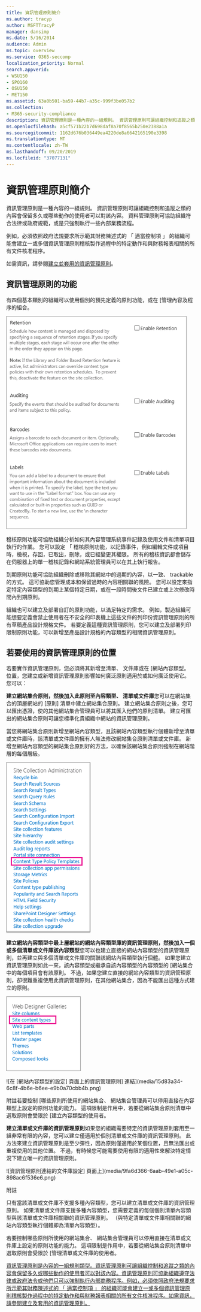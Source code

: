 ```yaml
---
title: 資訊管理原則簡介
ms.author: tracyp
author: MSFTTracyP
manager: dansimp
ms.date: 5/16/2014
audience: Admin
ms.topic: overview
ms.service: O365-seccomp
localization_priority: Normal
search.appverid:
- WSU150
- SPO160
- OSU150
- MET150
ms.assetid: 63a0b501-ba59-44b7-a35c-999f3be057b2
ms.collection:
- M365-security-compliance
description: 資訊管理原則是一種內容的一組規則。 資訊管理原則可讓組織控制和追蹤之類的內容會保留多久或哪些動作的使用者可以對該內容。 資料管理原則可協助組織符合法律或政府規範，或是只強制執行一些內部業務流程。
ms.openlocfilehash: a5cf571b22b7d698daf8a70f8565b250e2388a1a
ms.sourcegitcommit: 1162d676b036449ea4220de8a6642165190e3398
ms.translationtype: MT
ms.contentlocale: zh-TW
ms.lasthandoff: 09/20/2019
ms.locfileid: "37077131"
---
```

# <a name="introduction-to-information-management-policies"></a>資訊管理原則簡介

資訊管理原則是一種內容的一組規則。 資訊管理原則可讓組織控制和追蹤之類的內容會保留多久或哪些動作的使用者可以對該內容。 資料管理原則可協助組織符合法律或政府規範，或是只強制執行一些內部業務流程。 
  
例如，必須依照政府法規要求所示範其財務陳述式的 「 適當控制項 」 的組織可能會建立一或多個資訊管理原則稽核製作過程中的特定動作和與財務報表相關的所有文件核准程序。
  
如需資訊，請參閱[建立並套用的資訊管理原則](create-info-mgmt-policies.md)。
  
## <a name="features-of-information-management-policies"></a>資訊管理原則的功能
<a name="__top"> </a>

有四個基本類別的組織可以使用個別的預先定義的原則功能，或在 [管理內容及程序的組合。 
  
![類型的內容的原則](media/19fcb8a3-974b-40d3-a13f-b76088d122f8.png)
  
稽核原則功能可協助組織分析如何其內容管理系統事件記錄及使用文件和清單項目執行的作業。 您可以設定 「 稽核原則功能，以記錄事件，例如編輯文件或項目時，檢視，存回，已取出，刪除，或已經變更其權限。 所有的稽核資訊都會儲存在伺服器上的單一稽核記錄和網站系統管理員可以在其上執行報告。 
  
到期原則功能可協助組織刪除或移除其網站中的過期的內容，以一致、 trackable 的方式。 這可協助您管理成本和保留過時的內容相關聯的風險。 您可以設定來指定特定內容類型的到期上某個特定日期，或在一段時間後文件已建立或上次修改時間內到期原則。
  
組織也可以建立及部署自訂的原則功能，以滿足特定的需求。 例如，製造組織可能想要定義會禁止使用者在不安全的印表機上這些文件的列印份資訊管理原則的所有草稿產品設計規格文件。 若要定義這種資訊管理原則，您可以建立及部署列印限制原則功能，可以新增至產品設計規格的內容類型的相關資訊管理原則。
  
## <a name="locations-to-use-an-information-management-policy"></a>若要使用的資訊管理原則的位置
<a name="__toc340213528"> </a>

若要實作資訊管理原則，您必須將其新增至清單、 文件庫或在 [網站內容類型。 位置，您建立或新增資訊管理原則影響如何廣泛原則適用於或如何廣泛使用它。 您可以：
  
 **建立網站集合原則，然後加入此原則至內容類型、 清單或文件庫**您可以在網站集合的頂層網站的 [原則] 清單中建立網站集合原則。 建立網站集合原則之後，您可以匯出憑證，使的其他網站集合管理員可以將其匯入他們的原則清單。 建立可匯出的網站集合原則可讓您標準化貴組織中網站的資訊管理原則。 
  
當您將網站集合原則新增至網站內容類型，且該網站內容類型執行個體新增至清單或文件庫時，該清單或文件庫的擁有人無法修改網站集合原則清單或文件庫。 新增至網站內容類型的網站集合原則好的方法，以確保該網站集合原則強制在網站階層的每個層級。
  
![在 [網站設定] 頁面上的內容類型原則範本連結](media/26d3466a-23ec-443f-88f0-2aaff38e992b.png)
  
 **建立網站內容類型中最上層網站的網站內容類型庫的資訊管理原則，然後加入一個或多個清單或文件庫該內容類型**您可以也建立直接的網站內容類型的資訊管理原則，並再建立與多個清單或文件庫的關聯該網站內容類型執行個體。 如果您建立資訊管理原則如此一來，該內容類型或繼承自該內容類型的內容類型的 [網站集合中的每個項目會有該原則。 不過，如果您建立直接的網站內容類型的資訊管理原則，卻很難重複使用此資訊管理原則，在其他網站集合，因為不能匯出這種方式建立的原則。 
  
![在 [網站設定] 頁面上的網站內容類型連結](media/6f6fa51f-15d7-4782-b06f-a7b36e874cd3.png)
  
![在 [網站內容類型的設定] 頁面上的資訊管理原則] 連結](media/15d83a34-6c8f-4b6e-b6ee-e9b0a70cbb4b.png)
  
附註若要控制 [哪些原則所使用的網站集合、 網站集合管理員可以停用直接在內容類型上設定的原則功能的能力。 這項限制是作用中，若要從網站集合原則清單中選取原則會受限於 [建立內容類型的使用者。
  
 **建立清單或文件庫的資訊管理原則**如果您的組織需要特定的資訊管理原則套用至一組非常有限的內容，您可以建立僅適用於個別清單或文件庫的資訊管理原則。 此方法來建立資訊管理原則是至少彈性，因為原則僅適用於某個位置，且無法匯出或重複使用的其他位置。 不過，有時候您可能需要使用有限的適用性來解決特定情況下建立唯一的資訊管理原則。 
  
![資訊管理原則連結的文件庫設定] 頁面上](media/9fa6d366-6aab-49e1-a05c-898ac6f536e6.png)
  
附註 
  
只有當該清單或文件庫不支援多種內容類型，您可以建立清單或文件庫的資訊管理原則。 如果清單或文件庫支援多種內容類型，您需要定義的每個個別清單內容類型與該清單或文件庫相關聯的資訊管理原則。 （與特定清單或文件庫相關聯的網站內容類型執行個體即為清單內容類型）。
  
若要控制哪些原則所使用的網站集合、 網站集合管理員可以停用直接在清單或文件庫上設定的原則功能的能力。 這項限制是作用中，若要從網站集合原則清單中選取原則會受限於 [管理清單或文件庫的使用者。
  
[資訊管理原則是內容的一組規則類型。資訊管理原則可讓組織控制和追蹤之類的內容會保留多久或哪些動作的使用者可以對該內容。資訊管理原則可協助組織遵守法律或政府法令或他們只可以強制執行內部商務程序。例如，必須依照政府法規要求所示範其財務陳述式的 「 適當控制項 」 的組織可能會建立一或多個資訊管理原則稽核製作過程中的特定動作和與財務報表相關的所有文件核准程序。如需資訊，請參閱建立及套用的資訊管理原則。](intro-to-info-mgmt-policies.md#__top)
  

